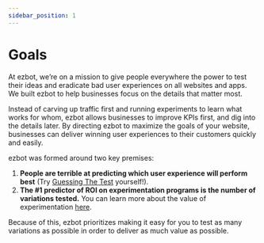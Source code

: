 ```yaml
---
sidebar_position: 1
---
```


# Goals

At ezbot, we’re on a mission to give people everywhere the power to test their ideas and eradicate bad user experiences on all websites and apps. We built ezbot to help businesses focus on the details that matter most.

Instead of carving up traffic first and running experiments to learn what works for whom, ezbot allows businesses to improve KPIs first, and dig into the details later. By directing ezbot to maximize the goals of your website, businesses can deliver winning user experiences to their customers quickly and easily.

ezbot was formed around two key premises:

1. **People are terrible at predicting which user experience will perform best** (Try [Guessing The Test](https://guessthetest.com/archived-tests/) yourself!).
2. **The #1 predictor of ROI on experimentation programs is the number of variations tested.** You can learn more about the value of experimentation [here](https://www.optimizely.com/the-evolution-of-experimentation/).

Because of this, ezbot prioritizes making it easy for you to test as many variations as possible in order to deliver as much value as possible.
